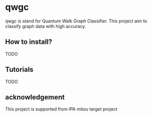 # qwgc
qwgc is stand for Quantum Walk Graph Classifier.
This project aim to classify graph data with high accuracy.


## How to install?
TODO


## Tutorials
TODO

## acknowledgement
This project is supported from IPA mitou target project